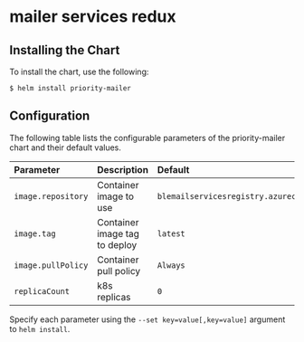 # mailer services redux

## Installing the Chart

To install the chart, use the following:

```console
$ helm install priority-mailer
```

## Configuration

The following table lists the configurable parameters of the priority-mailer chart and
their default values.

| Parameter                   | Description                                 | Default
|:----------------------------|:--------------------------------------------|:--------------------------------------------------|
| `image.repository`          | Container image to use                      | `blemailservicesregistry.azurecr.io/digestmailer` |
| `image.tag`                 | Container image tag to deploy               | `latest`                                          |
| `image.pullPolicy`          | Container pull policy                       | `Always`                                          |
| `replicaCount`              | k8s replicas                                | `0`                                               |


Specify each parameter using the `--set key=value[,key=value]` argument to
`helm install`.


